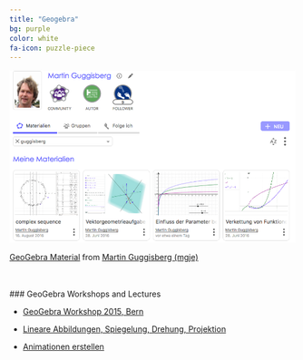 ```yaml
---
title: "Geogebra"
bg: purple
color: white
fa-icon: puzzle-piece
---
```


[![mgje](img/mgjematerial.png)](https://tube.geogebra.org/mgje)


[GeoGebra Material](https://www.geogebra.org/materials/?lang=de) from [Martin Guggisberg (mgje)](https://tube.geogebra.org/mgje)


<br>
<br>
### GeoGebra Workshops and Lectures

- [GeoGebra Workshop 2015, Bern](https://mgje.github.io/geogebra/slides/dmk2015#/)

- [Lineare Abbildungen, Spiegelung, Drehung, Projektion](http://mgje.github.io/LinAlg/slides/L7-Darstellungen-lin-Abbildungen.html#/)

- [Animationen erstellen](https://mgje.github.io/geogebra/slides/animationen.html#/)